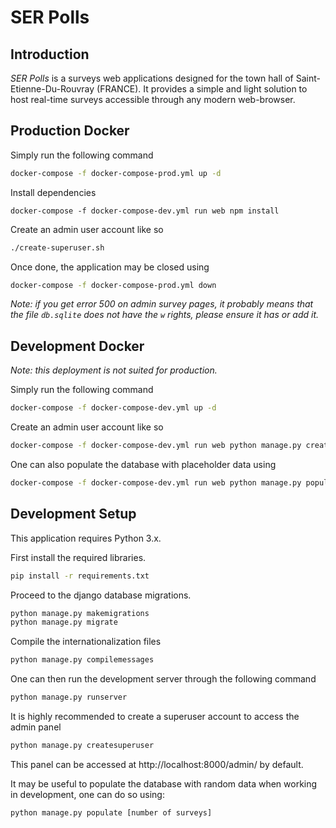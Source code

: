 # SER Polls

## Introduction
_SER Polls_ is a surveys web applications designed for the town hall of Saint-Etienne-Du-Rouvray (FRANCE). It provides a simple and light solution to host real-time surveys accessible through any modern web-browser.

## Production Docker

Simply run the following command

```sh
docker-compose -f docker-compose-prod.yml up -d
```
Install dependencies
```
docker-compose -f docker-compose-dev.yml run web npm install
```

Create an admin user account like so

```sh
./create-superuser.sh
```

Once done, the application may be closed using

````sh
docker-compose -f docker-compose-prod.yml down
````

_Note: if you get error 500 on admin survey pages, it probably means that the file `db.sqlite` does not have the `w` rights, please ensure it has or add it._

## Development Docker

_Note: this deployment is not suited for production._

Simply run the following command

```sh
docker-compose -f docker-compose-dev.yml up -d
```

Create an admin user account like so

```sh
docker-compose -f docker-compose-dev.yml run web python manage.py createsuperuser
```

One can also populate the database with placeholder data using

```sh
docker-compose -f docker-compose-dev.yml run web python manage.py populate
```

## Development Setup

This application requires Python 3.x.

First install the required libraries.
```sh
pip install -r requirements.txt
```

Proceed to the django database migrations.
```sh
python manage.py makemigrations
python manage.py migrate
```

Compile the internationalization files

```sh
python manage.py compilemessages
```

One can then run the development server through the following command

```sh
python manage.py runserver
```

It is highly recommended to create a superuser account to access the admin panel
```sh
python manage.py createsuperuser
```

This panel can be accessed at http://localhost:8000/admin/ by default.

It may be useful to populate the database with random data when working in development, one can do so using:
```sh
python manage.py populate [number of surveys]
```


